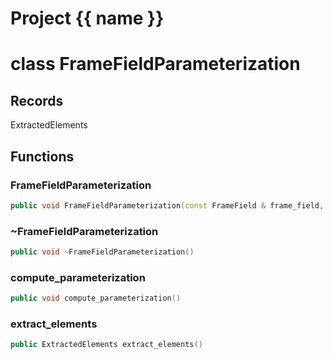 <script setup>
import {useRoute} from 'vitepress'
const {path} = useRoute()
const tokens = path.split('/')
const words = tokens[2].split('-');
for (let i = 0; i < words.length; i++) {
    words[i] = words[i].charAt(0).toUpperCase() + words[i].slice(1);
    words[i] = words[i].replace('geode', 'Geode')
}
const name = words.join('-');
</script>
# Project {{ name }}

# class FrameFieldParameterization


## Records

ExtractedElements



## Functions

### FrameFieldParameterization

```cpp
public void FrameFieldParameterization(const FrameField & frame_field, double mesh_size)
```


### ~FrameFieldParameterization

```cpp
public void ~FrameFieldParameterization()
```


### compute_parameterization

```cpp
public void compute_parameterization()
```


### extract_elements

```cpp
public ExtractedElements extract_elements()
```




